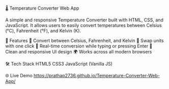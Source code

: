 🌡️ Temperature Converter Web App

A simple and responsive Temperature Converter built with HTML, CSS, and JavaScript.
It allows users to easily convert temperatures between Celsius (°C), Fahrenheit (°F), and Kelvin (K).

🚀 Features
     🔄 Convert between Celsius, Fahrenheit, and Kelvin
     🔁 Swap units with one click
     📝 Real-time conversion while typing or pressing Enter
     🎨 Clean and responsive UI design
     🌍 Works across all modern browsers

🛠️ Tech Stack
    HTML5
    CSS3
    JavaScript (Vanilla JS)

🌐 Live Demo
     https://prathap2736.github.io/Temperature-Converter-Web-App/

